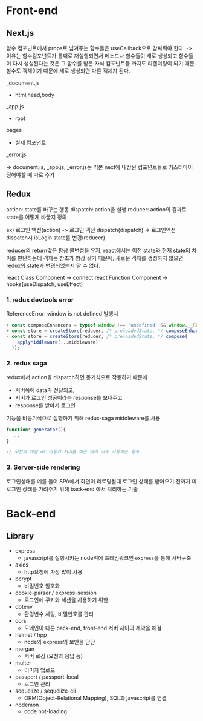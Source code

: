 # Front-end

## Next.js

함수 컴포넌트에서 props로 넘겨주는 함수들은 useCallback으로 감싸줘야 한다.
-> 이유는 함수컴포넌트가 통째로 재실행되면서 메소드나 함수들이 새로 생성되고
함수들이 다시 생성된다는 것은 그 함수를 받은 자식 컴포넌트들 까지도 리렌더링이 되기 때문.
함수도 객체이기 때문에 새로 생성되면 다른 객체가 된다.

\_document.js

- html,head,body

\_app.js

- root

pages

- 실제 컴포넌트

\_error.js

-> document.js, \_app.js, \_error.js는 기본 next에 내장된 컴포넌트들로 커스터마이징해야할 때 따로 추가

## Redux

action: state를 바꾸는 행동
dispatch: action을 실행
reducer: action의 결과로 state를 어떻게 바꿀지 정의

ex) 로그인 액션(action) -> 로그인 액션 dispatch(dispatch) -> 로그인액션 dispatch시 isLogin state를 변경(reducer)

reducer의 return값은 항상 불변성을 유지, react에서는 이전 state와 현재 state의 차이를 판단하는데 객체는 참조가 항상 같기 때문에,
새로운 객체를 생성하지 않으면 redux의 state가 변경되었는지 알 수 없다.

react Class Component -> connect
react Function Component -> hooks(useDispatch, useEffect)

### 1. redux devtools error

ReferenceError: window is not defined 발생시

```js
+ const composeEnhancers = typeof window !== 'undefined' && window.__REDUX_DEVTOOLS_EXTENSION_COMPOSE__ || compose;
+ const store = createStore(reducer, /* preloadedState, */ composeEnhancers(
- const store = createStore(reducer, /* preloadedState, */ compose(
    applyMiddleware(...middleware)
  ));
```

### 2. redux saga

redux에서 action을 dispatch하면 동기식으로 작동하기 때문에

- 서버쪽에 data가 전달되고,
- 서버가 로그인 성공이라는 response를 보내주고
- response를 받아서 로그인

기능을 비동기식으로 실행하기 위해 redux-saga middleware를 사용

```js
function* generator(){
  ...
}

// 무한의 개념 or 비동기 처리를 하는 데에 자주 사용하는 함수
```

### 3. Server-side rendering

로그인상태를 예를 들어 SPA에서 화면이 리로딩될때 로그인 상태를 받아오기 전까지
미로그인 상태를 가려주기 위해 back-end 에서 처리하는 기술

# Back-end

## Library

- express
  - javascript를 실행시키는 node위에 프레임워크인 `express`를 통해 서버구축
- axios
  - http요청에 가장 많이 사용
- bcrypt
  - 비밀번호 암호화
- cookie-parser / express-session
  - 로그인에 쿠키와 세션을 사용하기 위한
- dotenv
  - 환경변수 세팅, 비밀번호를 관리
- cors
  - 도메인이 다른 back-end, front-end 서버 사이의 제약을 해결
- helmet / hpp
  - node와 express의 보안을 담당
- morgan
  - 서버 로깅 (요청과 응답 등)
- multer
  - 이미지 업로드
- passport / passport-local
  - 로그인 관리
- sequelize / sequelize-cli
  - ORM(Object-Relational Mapping), SQL과 javascript를 연결
- nodemon
  - code hot-loading
